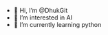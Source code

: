 - 👋 Hi, I’m @DhukGit
- 👀 I’m interested in AI
- 🌱 I’m currently learning python


<!---
DhukGit/DhukGit is a ✨ special ✨ repository because its `README.md` (this file) appears on your GitHub profile.
You can click the Preview link to take a look at your changes.
--->
